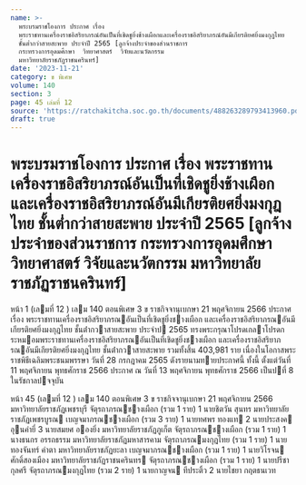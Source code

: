 ```yaml
---
name: >-
  พระบรมราชโองการ ประกาศ เรื่อง
  พระราชทานเครื่องราชอิสริยาภรณ์อันเป็นที่เชิดชูยิ่งช้างเผือกและเครื่องราชอิสริยาภรณ์อันมีเกียรติยศยิ่งมงกุฎไทย
  ชั้นต่ำกว่าสายสะพาย ประจำปี 2565 [ลูกจ้างประจำของส่วนราชการ
  กระทรวงการอุดมศึกษา  วิทยาศาสตร์  วิจัยและนวัตกรรม
  มหาวิทยาลัยราชภัฏราชนครินทร์]
date: '2023-11-21'
category: ข พิเศษ
volume: 140
section: 3
page: 45 เล่มที่ 12
source: 'https://ratchakitcha.soc.go.th/documents/488263289793413960.pdf'
draft: true
---
```


# พระบรมราชโองการ ประกาศ เรื่อง พระราชทานเครื่องราชอิสริยาภรณ์อันเป็นที่เชิดชูยิ่งช้างเผือกและเครื่องราชอิสริยาภรณ์อันมีเกียรติยศยิ่งมงกุฎไทย ชั้นต่ำกว่าสายสะพาย ประจำปี 2565 [ลูกจ้างประจำของส่วนราชการ กระทรวงการอุดมศึกษา  วิทยาศาสตร์  วิจัยและนวัตกรรม มหาวิทยาลัยราชภัฏราชนครินทร์]

หน้า 1 (เลมที่ 12 ) เลม 140 ตอนพิเศษ 3 ข ราชกิจจานุเบกษา 21 พฤศจิกายน 2566 ประกาศ เรื่อง พระราชทานเครื่องราชอิสริยาภรณอันเป็นที่เชิดชูยิ่งชางเผือก และเครื่องราชอิสริยาภรณอันมีเกียรติยศยิ่งมงกุฎไทย ชั้นต่ํากวาสายสะพาย ประจําป 2565 ทรงพระกรุณาโปรดเกลาโปรดกระหมอมพระราชทานเครื่องราชอิสริยาภรณอันเป็นที่เชิดชูยิ่งชางเผือก และเครื่องราชอิสริยาภรณอันมีเกียรติยศยิ่งมงกุฎไทย ชั้นต่ํากวาสายสะพาย รวมทั้งสิ้น 403,981 ราย เนื่องในโอกาสพระราชพิธีเฉลิมพระชนมพรรษา วันที่ 28 กรกฎาคม 2565 ดังรายนามทายประกาศนี้ ทั้งนี้ ตั้งแต่วันที่ 11 พฤศจิกายน พุทธศักราช 2566 ประกาศ ณ วันที่ 13 พฤศจิกายน พุทธศักราช 2566 เป็นปที่ 8 ในรัชกาลปจจุบัน

หน้า 45 (เลมที่ 12 ) เลม 140 ตอนพิเศษ 3 ข ราชกิจจานุเบกษา 21 พฤศจิกายน 2566 มหาวิทยาลัยราชภัฏเพชรบุรี จัตุรถาภรณชางเผือก (รวม 1 ราย) 1 นายชิตวัน สุนทร มหาวิทยาลัยราชภัฏเพชรบูรณ เบญจมาภรณชางเผือก (รวม 3 ราย) 1 นายทศพร ทองแท 2 นายประสงค อุนคํายี่ 3 นายสมยศ อองยิ่ง มหาวิทยาลัยราชภัฏภูเก็ต จัตุรถาภรณชางเผือก (รวม 1 ราย) 1 นางธนกร อรรถธรรม มหาวิทยาลัยราชภัฏมหาสารคาม จัตุรถาภรณมงกุฎไทย (รวม 1 ราย) 1 นายทองจันทร์ คําตา มหาวิทยาลัยราชภัฏยะลา เบญจมาภรณชางเผือก (รวม 1 ราย) 1 นายวิโรจน ศักดิ์สองเมือง มหาวิทยาลัยราชภัฏราชนครินทร จัตุรถาภรณชางเผือก (รวม 1 ราย) 1 นายปรีชา กุลศรี จัตุรถาภรณมงกุฎไทย (รวม 2 ราย) 1 นายกาญจน ทีประติ้ว 2 นายไชยา กฤตธนเวท
